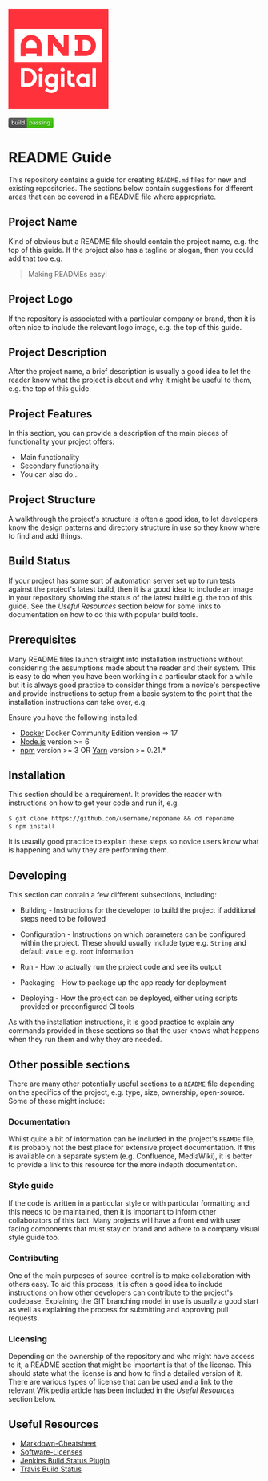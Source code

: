 ![alt text](img/and-digital.png?v=3&s=200 "AND Digital")

![alt text](img/build-passing.png "Build Passing")

# README Guide

This repository contains a guide for creating `README.md` files for new and existing repositories. The sections below contain suggestions for different areas that can be covered in a README file where appropriate.


## Project Name
Kind of obvious but a README file should contain the project name, e.g. the top of this guide. If the project also has a tagline or slogan, then you could add that too e.g.
> Making READMEs easy!


## Project Logo
If the repository is associated with a particular company or brand, then it is often nice to include the relevant logo image, e.g. the top of this guide.


## Project Description
After the project name, a brief description is usually a good idea to let the reader know what the project is about and why it might be useful to them, e.g. the top of this guide.


## Project Features

In this section, you can provide a description of the main pieces of functionality your project offers:
* Main functionality
* Secondary functionality
* You can also do...


## Project Structure
A walkthrough the project's structure is often a good idea, to let developers know the design patterns and directory structure in use so they know where to find and add things.


## Build Status
If your project has some sort of automation server set up to run tests against the project's latest build, then it is a good idea to include an image in your repository showing the status of the latest build e.g. the top of this guide. See the *Useful Resources* section below for some links to documentation on how to do this with popular build tools.


## Prerequisites
Many README files launch straight into installation instructions without considering the assumptions made about the reader and their system. This is easy to do when you have been working in a particular stack for a while but it is always good practice to consider things from a novice's perspective and provide instructions to setup from a basic system to the point that the installation instructions can take over, e.g.

Ensure you have the following installed:

* [Docker](https://www.docker.com/) Docker Community Edition version => 17
* [Node.js](https://nodejs.org/en/) version >= 6
* [npm](https://www.npmjs.com/) version >= 3 OR [Yarn](https://yarnpkg.com/) version >= 0.21.*


## Installation

This section should be a requirement. It provides the reader with instructions on how to get your code and run it, e.g.

```shell
$ git clone https://github.com/username/reponame && cd reponame
$ npm install
```

It is usually good practice to explain these steps so novice users know what is happening and why they are performing them.


## Developing

This section can contain a few different subsections, including:

* Building - Instructions for the developer to build the project if additional steps need to be followed

* Configuration - Instructions on which parameters can be configured within the project. These should usually include type e.g. `String` and default value e.g. `root` information

* Run - How to actually run the project code and see its output

* Packaging - How to package up the app ready for deployment

* Deploying - How the project can be deployed, either using scripts provided or preconfigured CI tools 

As with the installation instructions, it is good practice to explain any commands provided in these sections so that the user knows what happens when they run them and why they are needed.


## Other possible sections

There are many other potentially useful sections to a `README` file depending on the specifics of the project, e.g. type, size, ownership, open-source. Some of these might include:

### Documentation
Whilst quite a bit of information can be included in the project's `REAMDE` file, it is probably not the best place for extensive project documentation. If this is available on a separate system (e.g. Confluence, MediaWiki), it is better to provide a link to this resource for the more indepth documentation.

### Style guide
If the code is written in a particular style or with particular formatting and this needs to be maintained, then it is important to inform other collaborators of this fact. Many projects will have a front end with user facing components that must stay on brand and adhere to a company visual style guide too.

### Contributing
One of the main purposes of source-control is to make collaboration with others easy. To aid this process, it is often a good idea to include instructions on how other developers can contribute to the project's codebase. Explaining the GIT branching model in use is usually a good start as well as explaining the process for submitting and approving pull requests.

### Licensing
Depending on the ownership of the repository and who might have access to it, a README section that might be important is that of the license. This should state what the license is and how to find a detailed version of it. There are various types of license that can be used and a link to the relevant Wikipedia article has been included in the *Useful Resources* section below.


## Useful Resources
* [Markdown-Cheatsheet](https://github.com/adam-p/markdown-here/wiki/Markdown-Cheatsheet)
* [Software-Licenses](https://en.wikipedia.org/wiki/Software_license)
* [Jenkins Build Status Plugin](https://wiki.jenkins-ci.org/display/jenkins/embeddable+build+status+plugin)
* [Travis Build Status](https://docs.travis-ci.com/user/status-images/)
